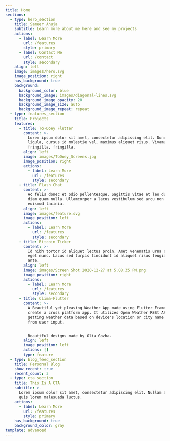 ```yaml
---
title: Home
sections:
  - type: hero_section
    title: Sameer Ahuja
    subtitle: Learn more about me here and see my projects
    actions:
      - label: Learn More
        url: /features
        style: primary
      - label: Contact Me
        url: /contact
        style: secondary
    align: left
    image: images/hero.svg
    image_position: right
    has_background: true
    background:
      background_color: blue
      background_image: images/diagonal-lines.svg
      background_image_opacity: 20
      background_image_size: auto
      background_image_repeat: repeat
  - type: features_section
    title: Projects
    features:
      - title: To-Doey Flutter
        content: >-
          Lorem ipsum dolor sit amet, consectetur adipiscing elit. Donec nisl
          ligula, cursus id molestie vel, maximus aliquet risus. Vivamus in nibh
          fringilla, fringilla.
        align: left
        image: images/ToDoey_Screens.jpg
        image_position: right
        actions:
          - label: Learn More
            url: /features
            style: secondary
      - title: Flash Chat
        content: >-
          Ac felis donec et odio pellentesque. Sagittis vitae et leo duis ut
          diam quam nulla. Ullamcorper a lacus vestibulum sed arcu non odio
          euismod lacinia.
        align: left
        image: images/feature.svg
        image_position: left
        actions:
          - label: Learn More
            url: /features
            style: secondary
      - title: Bitcoin Ticker
        content: >-
          Id nibh tortor id aliquet lectus proin. Amet venenatis urna cursus
          eget nunc. Lacus sed turpis tincidunt id aliquet risus feugiat in
          ante.
        align: left
        image: images/Screen Shot 2020-12-27 at 5.08.35 PM.png
        image_position: right
        actions:
          - label: Learn More
            url: /features
            style: secondary
      - title: Clima-Flutter
        content: >-
          A Beautiful yet pleasing Weather App made using Flutter Framework to
          create a cross platform app. It utilizes Open Weather RESt API for
          getting weather data based on device's location or city name taken
          from user input.


          Beautiful designs made by Olia Gozha.
        align: left
        image_position: left
        actions: []
        type: feature
  - type: blog_feed_section
    title: Personal Blog
    show_recent: true
    recent_count: 3
  - type: cta_section
    title: This Is A CTA
    subtitle: >-
      Lorem ipsum dolor sit amet, consectetur adipiscing elit. Nullam a metus
      quis lorem malesuada luctus.
    actions:
      - label: Learn More
        url: /features
        style: primary
    has_background: true
    background_color: gray
template: advanced
---
```

